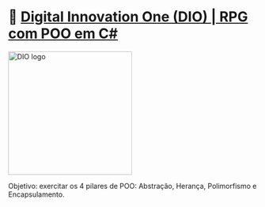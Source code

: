# 🔗 [Digital Innovation One (DIO) | RPG com POO em C#](https://github.com/elizarp/dio-dotnet-poo-lab-2)
<!--![DIO logo](https://i.imgur.com/mprXgcQ.jpeg)-->
<img src="https://i.imgur.com/mprXgcQ.jpeg" alt="DIO logo" width="250" height="250">

Objetivo: exercitar os 4 pilares de POO: Abstração, Herança, Polimorfismo e Encapsulamento.
<!--<img src="" alt="" width="" height="">-->
